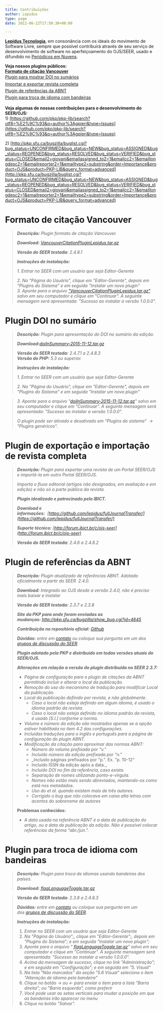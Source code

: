 ```yaml
---
title: Contribuições
author: Lepidus
type: page
date: 2012-06-22T17:50:30+00:00

---
```

**[Lepidus Tecnologia][1]**, em consonância com os ideais do movimento de Software Livre, sempre que possível contribuirá através de seu serviço de desenvolvimento de software no aperfeiçoamento do OJS/SEER, usado e difundido no [Periódicos em Nuvens][2].

**Veja nossos plugins públicos:**  
**[Formato de citação Vancouver][3]**  
<a style="line-height: 1.6em;" href="#DOInoSumário">Plugin para mostrar DOI no sumários</a>  
<a style="line-height: 1.6em;" href="#fullImportExport">Importar e exportar revista completa</a>  
<a style="line-height: 1.6em;" href="#ABNT">Plugin de referências da ABNT</a>  
<a style="line-height: 1.6em;" href="#bandeiras">Plugin para troca de idioma com bandeiras</a>

**Veja algumas de nossas contribuições para o desenvolvimento do SEER/OJS:**  
1) [https://github.com/pkp/pkp-lib/search?utf8=%E2%9C%93&q=author%3Agpieri&type=Issues](https://github.com/pkp/pkp-lib/search?utf8=%E2%9C%93&q=author%3Agpieri&type=Issues)

2) [http://pkp.sfu.ca/bugzilla/buglist.cgi?bug_status=UNCONFIRMED&bug_status=NEW&bug_status=ASSIGNED&bug_status=REOPENED&bug_status=RESOLVED&bug_status=VERIFIED&bug_status=CLOSED&email2=giovani&emailassigned_to2=1&emailcc2=1&emaillongdesc2=1&emailreporter2=1&emailtype2=substring&order=Importance&product=OJS&product=PKP-LIB&query_format=advanced](http://pkp.sfu.ca/bugzilla/buglist.cgi?bug_status=UNCONFIRMED&bug_status=NEW&bug_status=ASSIGNED&bug_status=REOPENED&bug_status=RESOLVED&bug_status=VERIFIED&bug_status=CLOSED&email2=giovani&emailassigned_to2=1&emailcc2=1&emaillongdesc2=1&emailreporter2=1&emailtype2=substring&order=Importance&product=OJS&product=PKP-LIB&query_format=advanced)



# Formato de citação Vancouver

> _**Descrição:** Plugin formato de citação Vancouver._
> 
> _**Download:** [VancouverCitationPluginLepidus.tar.gz][4]_
> 
> _**Versão do SEER testada:** 2.4.8.1_
> 
> _**Instruções de instalação:**_
> 
>   _1. Entrar no SEER com um usuário que seja Editor-Gerente_
>   
>    _2. Na "Página do Usuário", clique em "Editor-Gerente", depois em "Plugins do Sistema" e em seguida "Instalar um novo plugin"_  
>   _3. Aponte para o arquivo ["VancouverCitationPluginLepidus.tar.gz"][4] salvo em seu computador e clique em "Continuar". A seguinte mensagem será apresentada: "Sucesso ao instalar a versão 1.0.0.0"._

# Plugin DOI no sumário

> _**Descrição:** Plugin para apresentação do DOI no sumário da edição._
> 
> _**Download:**[doiInSummary-2015-11-12.tar.gz][5]_
> 
> _**Versão do SEER testada:** 2.4.7.1 a 2.4.8.3  
> **Versão do PHP:** 5.3 ou superior._
> 
> _**Instruções de instalação:**_
> 
>   _1. Entrar no SEER com um usuário que seja Editor-Gerente_
>   
>   _2. Na "Página do Usuário", clique em "Editor-Gerente", depois em "Plugins do Sistema" e em seguida "Instalar um novo plugin"_

>   _3. Aponte para o arquivo "[doiInSummary-2015-11-12.tar.gz][5]" salvo em seu computador e clique em "Continuar". A seguinte mensagem será apresentada: "Sucesso ao instalar a versão 1.0.0.0"._
> 
> _O plugin pode ser ativado e desativado em "Plugins do sistema"  -> "Plugins genéricos"._

# Plugin de exportação e importação de revista completa

> _**Descrição:** Plugin para exportar uma revista de um Portal SEER/OJS e importá-la em outro Portal SEER/OJS._
> 
> _Importa o fluxo editorial (artigos não designados, em avaliação e em edição) e não só a parte pública da revista._  
>   
> _**Plugin idealizado e patrocinado pelo IBICT.**_
> 
> _**Download e informações:**  [https://github.com/lepidus/fullJournalTransfer/](https://github.com/lepidus/fullJournalTransfer/)_
> 
> _**Suporte técnico:** [http://forum.ibict.br/c/ojs-seer](http://forum.ibict.br/c/ojs-seer)_
> 
> _**Versão do SEER testada:** 2.4.6 a 2.4.8.2_
> 

# Plugin de referências da ABNT

> _**Descrição:** Plugin atualizado de referências ABNT. Adotado oficialmente a partir do SEER  2.4.0._
> 
> _**Download:** Integrado ao OJS desde a versão 2.4.0, não é preciso mais baixar e instalar_
> 
> _**Versão do SEER testada:** 2.3.7 e 2.3.8_
> 
> _**Site da PKP para onde foram enviadas as mudanças:** <http://pkp.sfu.ca/bugzilla/show_bug.cgi?id=4645>_
> 
> _**Contribuição no repositório oficial:** [Github][6]_
> 
> _**Dúvidas:** entre em [contato][6] ou coloque sua pergunta em um dos [grupos de discussão do SEER](http://seer.ibict.br/index.php?option=com_content&task=view&id=488&Itemid=120)._
> 
> _**Plugin adotado pela PKP e distribuído em todas versões atuais do SEER/OJS.**_
> 
> _**Alterações em relação a versão do plugin distribuída no SEER 2.3.7:**_
> 
>   * _Página de configuração para o plugin de citações da ABNT permitindo incluir e alterar o local da publicação._
>   * _Remoção do uso do mecanismo de tradução para modificar Local da publicação._
>   * _Local da publicação definido por revista, e não globalmente._ 
>       * _Caso o local não esteja definido em algum idioma, é usado o idioma padrão da revista._
>       * _Caso o local não esteja definido no idioma padrão da revista, é usado [S.l.] conforme a norma._
>   * _Volume e número da edição são mostrados apenas se a opção estiver habilitada no item 4.2 das configurações._
>   * _Incluídas traduções para o inglês e português para a página de configuração do plugin ABNT._
>   * _Modificação da citação para aproximar das normas ABNT:_ 
>       * _Número do volume prefixada por "v."_
>       * _Incluído número da edição prefixada por "n."_
>       * _Incluído páginas prefixados por "p.". Ex. "p. 10-12"
>       * Incluído ISSN da edição após a data._
>       * _Incluído DOI no fim da referência, caso exista._
>       * _Separação de nomes utilizando ponto-e-vírgula._
>       * _Nomes não estão mais sendo abreviados, mantendo-os como está nos metadados._
>       * _Uso do et al. quando existem mais de três autores._
>       * _Corrigido o bug que não colocava em caixa alta letras com acentos do sobrenome de autores_
> 
> **Problemas conhecidos:**
> 
>   * _A data usada na referência ABNT é a data de publicação do artigo, ou a data de publicação da edição. Não é possível colocar referências da forma "abr./jun."._

# Plugin para troca de idioma com bandeiras

> _**Descrição:** Plugin para troca de idiomas usando bandeiras dos países._
> 
> _**Download:** [flagLanguageToggle.tar.gz](http://periodicos.emnuvens.com.br/wp-content/uploads/2013/03/flagLanguageToggle.tar.gz)_

> _**Versão do SEER testada:** 2.3.8 a 2.4.8.3_
> 
> _**Dúvidas:** entre em [contato](http://periodicos.emnuvens.com.br/contato/) ou coloque sua pergunta em um dos [grupos de discussão do SEER](http://seer.ibict.br/index.php?option=com_content&task=view&id=488&Itemid=120)._
> 
> _**Instruções de instalação:**_
> 
>   1. _Entrar no SEER com um usuário que seja Editor-Gerente_
>   2. _Na "Página do Usuário";, clique em "Editor-Gerente";, depois em "Plugins do Sistema"; e em seguida "Instalar um novo plugin";_
>   3. _Aponte para o arquivo " [flagLanguageToggle.tar.gz](http://periodicos.emnuvens.com.br/wp-content/uploads/2013/03/flagLanguageToggle.tar.gz)" salvo em seu computador e clique em "Continuar". A seguinte mensagem será apresentada: "Sucesso ao instalar a versão 1.0.0.0"._
>   4. _Acima da mensagem de sucesso, clique no link "Administração"; e em seguida em "Configuração"; e em seguida em "5. Visual"_
>   5. _Na lista "Não marcados" da seção "5.6 Visual" selecione o item "Alteração de idioma pela bandeira"_
>   6. _Clique no botão -> ou <- para enviar o item para a lista "Barra direita"; ou "Barra esquerda", como preferir_
>   7. _Você pode usar as setas verticais para mudar a posição em que as bandeiras irão aparecer no menu_
>   8. _Clique no botão "Salvar"._


 [1]: http://lepidus.com.br/
 [2]: /o-que-e/ "O que é"
 [3]: #Vancouver
 [4]: http://periodicos.emnuvens.com.br/wp-content/uploads/2012/06/VancouverCitationPluginLepidus.tar.gz
 [5]: http://periodicos.emnuvens.com.br/wp-content/uploads/2015/11/doiInSummary-2015-11-12.tar.gz
 [6]: https://github.com/pkp/ojs/commit/09078ebb40bd94e5da5a57a30eddd2174bcae943
 [7]: /contato/ "Contato"